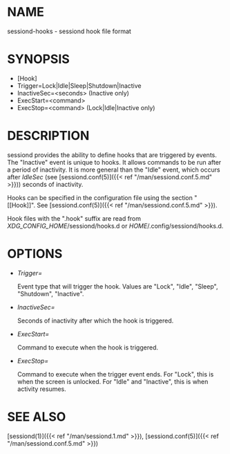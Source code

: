 # NAME

sessiond-hooks - sessiond hook file format

# SYNOPSIS

- \[Hook\]
- Trigger=Lock&#x7C;Idle&#x7C;Sleep&#x7C;Shutdown&#x7C;Inactive
- InactiveSec=&lt;seconds> (Inactive only)
- ExecStart=&lt;command>
- ExecStop=&lt;command> (Lock&#x7C;Idle&#x7C;Inactive only)

# DESCRIPTION

sessiond provides the ability to define hooks that are triggered by events.
The "Inactive" event is unique to hooks. It allows commands to be run after a
period of inactivity. It is more general than the "Idle" event, which occurs
after _IdleSec_ (see [sessiond.conf(5)]({{< ref "/man/sessiond.conf.5.md" >}})) seconds of inactivity.

Hooks can be specified in the configuration file using the section "\[\[Hook\]\]".
See [sessiond.conf(5)]({{< ref "/man/sessiond.conf.5.md" >}}).

Hook files with the ".hook" suffix are read from
_XDG\_CONFIG\_HOME_/sessiond/hooks.d or _HOME_/.config/sessiond/hooks.d.

# OPTIONS

- _Trigger=_

    Event type that will trigger the hook. Values are "Lock", "Idle", "Sleep",
    "Shutdown", "Inactive".

- _InactiveSec=_

    Seconds of inactivity after which the hook is triggered.

- _ExecStart=_

    Command to execute when the hook is triggered.

- _ExecStop=_

    Command to execute when the trigger event ends. For "Lock", this is when the
    screen is unlocked. For "Idle" and "Inactive", this is when activity resumes.

# SEE ALSO

[sessiond(1)]({{< ref "/man/sessiond.1.md" >}}), [sessiond.conf(5)]({{< ref "/man/sessiond.conf.5.md" >}})
